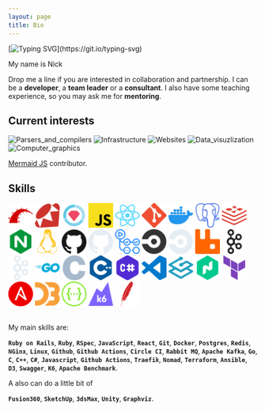 ```yaml
---
layout: page
title: Bio
---
```


<!-- [![](https://visitcount.itsvg.in/api?id=nirname&label=Profile%20Views&color=0&icon=5&pretty=true)](https://visitcount.itsvg.in) -->

[![Typing SVG](https://readme-typing-svg.demolab.com?font=Fira+Code&size=18&duration=2000&pause=125&color=249bb3&multiline=true&width=500&height=75&lines=Hello!+Nice+to+meet+you.;I+have+been+programming+for+quite+a+time.;Feel+free+to+contact+me.)](https://git.io/typing-svg)

My name is Nick

Drop me a line if you are interested in collaboration and partnership.
I can be a **developer**, a **team leader** or a **consultant**.
I also have some teaching experience, so you may ask me for **mentoring**.

## Current interests

![Parsers_and_compilers](https://img.shields.io/badge/Parsers_and_compilers-003049?style=for-the-badge)
![Infrastructure](https://img.shields.io/badge/Infrastructure-8300c4?style=for-the-badge)
![Websites](https://img.shields.io/badge/Websites-fcbf49?style=for-the-badge)
![Data_visuzlization](https://img.shields.io/badge/Data_visuzlization-1cb08f?style=for-the-badge)
![Computer_graphics](https://img.shields.io/badge/Computer_graphics-d62828?style=for-the-badge)

[Mermaid JS](https://github.com/mermaid-js/mermaid) contributor.

## Skills

<div align="left">
<img src="./icons/rubyonrails-color.svg"                    width="50" height="50" />
<img src="./icons/ruby-color.svg"                           width="50" height="50" />
<img src="./icons/rspec-color.svg"                          width="50" height="50" />
<img src="./icons/javascript-color.svg"                     width="50" height="50" />
<img src="./icons/react-color.svg"                          width="50" height="50" />
<img src="./icons/git-color.svg"                            width="50" height="50" />
<img src="./icons/docker-color.svg"                         width="50" height="50" />
<img src="./icons/postgresql-color.svg"                     width="50" height="50" />
<img src="./icons/redis-color.svg"                          width="50" height="50" />
<img src="./icons/nginx-color.svg"                          width="50" height="50" />
<img src="./icons/linux-color.svg"                          width="50" height="50" />
<img src="./icons/github-light.svg#gh-light-mode-only"      width="50" height="50" />
<img src="./icons/github-dark.svg#gh-dark-mode-only"        width="50" height="50" />
<img src="./icons/githubactions-color.svg"                  width="50" height="50" />
<img src="./icons/circleci-light.svg#gh-light-mode-only"    width="50" height="50" />
<img src="./icons/circleci-dark.svg#gh-dark-mode-only"      width="50" height="50" />
<img src="./icons/rabbitmq-color.svg"                       width="50" height="50" />
<img src="./icons/apachekafka-light.svg#gh-light-mode-only" width="50" height="50" />
<img src="./icons/apachekafka-dark.svg#gh-dark-mode-only"   width="50" height="50" />
<img src="./icons/go-color.svg"                             width="50" height="50" />
<img src="./icons/c-color.svg"                              width="50" height="50" />
<img src="./icons/cplusplus-color.svg"                      width="50" height="50" />
<img src="./icons/csharp-color.svg"                         width="50" height="50" />
<img src="./icons/visualstudiocode-color.svg"               width="50" height="50" />
<img src="./icons/traefikproxy-color.svg"                   width="50" height="50" />
<img src="./icons/nomad-color.svg"                          width="50" height="50" />
<img src="./icons/terraform-color.svg"                      width="50" height="50" />
<img src="./icons/ansible-color.svg"                        width="50" height="50" />
<img src="./icons/d3dotjs-color.svg"                        width="50" height="50" />
<img src="./icons/swagger-color.svg"                        width="50" height="50" />
<img src="./icons/k6-color.svg"                             width="50" height="50" />
<img src="./icons/apache-color.svg"                         width="50" height="50" />
<div>

<br>

My main skills are:

**`Ruby on Rails`**,
**`Ruby`**,
**`RSpec`**,
**`JavaScript`**,
**`React`**,
**`Git`**,
**`Docker`**,
**`Postgres`**,
**`Redis`**,
**`NGinx`**,
**`Linux`**,
**`Github`**,
**`Github Actions`**,
**`Circle CI`**,
**`Rabbit MQ`**,
**`Apache Kafka`**,
**`Go`**,
**`C`**,
**`C++`**,
**`C#`**,
**`Javascript`**,
**`Github Actions`**,
**`Traefik`**,
**`Nomad`**,
**`Terraform`**,
**`Ansible`**,
**`D3`**,
**`Swagger`**,
**`K6`**,
**`Apache Benchmark`**.

A also can do a little bit of

**`Fusion360`**,
**`SketchUp`**,
**`3dsMax`**,
**`Unity`**,
**`Graphviz`**.


